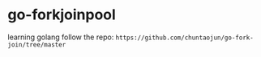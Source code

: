 # go-forkjoinpool


learning golang follow the repo:
`
https://github.com/chuntaojun/go-fork-join/tree/master
`